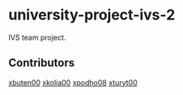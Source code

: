 # university-project-ivs-2
IVS team project.

## Contributors

[xbuten00](https://github.com/PaBut)
[xkolia00](https://github.com/nikitakoliada)
[xpodho08](https://github.com/max0n1x)
[xturyt00](https://github.com/turytsia)
